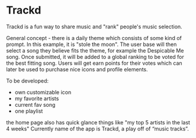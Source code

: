 # Trackd

Trackd is a fun way to share music and "rank" people's music selection.

General concept - there is a daily theme which consists of some kind of prompt. In this example, it is "stole the moon". The user base will then select a song they believe fits the theme, for example the Despicable Me song. Once submitted, it will be added to a global ranking to be voted for the best fitting song. Users will get earn points for their votes which can later be used to purchase nice icons and profile elements.

To be developed: 
- own customizable icon
- my favorite artists
- current fav song
- one playlist

the home page also has quick glance things like "my top 5 artists in the last 4 weeks"
Currently name of the app is Trackd, a play off of “music tracks”.
